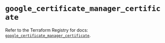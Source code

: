 # `google_certificate_manager_certificate`

Refer to the Terraform Registry for docs: [`google_certificate_manager_certificate`](https://registry.terraform.io/providers/hashicorp/google/5.42.0/docs/resources/certificate_manager_certificate).

